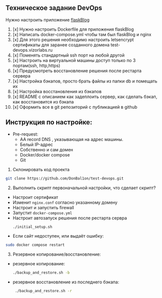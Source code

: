 ## Техническое задание DevOps

Нужно настроить приложение [flaskBlog](https://github.com/DogukanUrker/flaskBlog)


1. [x] Нужно настроить Dockerfile для приложения flaskBlog
2. [x] Написать docker-compose.yml чтобы там был flaskBlog и nginx
3. [x] Для этого решения необходимо настроить letsencrypt сертификаты для заранее созданного домена test-devops.vizorlabs.ru
4. [x] Поменять стандартный ssh порт на любой другой
5. [x] Настроить на виртуальной машины доступ только по 3 портам(ssh, http,https)
6. [x] Предусмотреть восстановление решения после рестарта сервера  
7. [x] Настройка бэкапов, просто брать файлы из папки db и помещать их
8. [x] Настройка восстановления из бэкапов
9. [x] README с описанием как задеплоить сервер, как сделать бэкап, как восстановится из бэкапа
10. [x] Оформить все в git репозиторий с публикацией в github
## Инструкция по настройке:
-  Pre-request:
	-  АА record DNS , указывающая на адрес машины.
	- Белый IP-адрес
	- Собственно и сам домен
	- Docker/docker compose
	- Git
1. Склонировать код проекта
```bash
git clone https://github.com/DonBal1on/test-devops.git
```

2. Выполнить скрипт первоначальной настройки, что сделает скрипт?
- Настроит сертификат
- Изменит `nginx.conf` согласно указанному домену
- Настроит и запустить firewall
- Запустит `docker-compose.yml`
- Настроит автозапуск решения после рестарта сервра
  ```bash
  ./initial_setup.sh
  ```
- Если сайт недоступен, или выдаёт ошибку:
```bash
sudo docker compose restart
```
3. Резервное копирование/восстановление:
- резервное копирование:
  ```bash
  ./backup_and_restore.sh -b
  ```
- резервное восстановление из последнего бэкапа:
  ```bash
   ./backup_and_restore.sh -r
  ```
